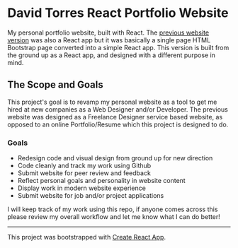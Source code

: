 # David Torres React Portfolio Website

My personal portfolio website, built with React.  The [previous website version](https://github.com/D-T-Design/dtdesign-react) was also a React app but it was basically a single page HTML Bootstrap page converted into a simple React app.  This version is built from the ground up as a React app, and designed with a different purpose in mind.

## The Scope and Goals

This project's goal is to revamp my personal website as a tool to get me hired at new companies as a Web Designer and/or Developer.  The previous website was designed as a Freelance Designer service based website, as opposed to an online Portfolio/Resume which this project is designed to do.

### Goals
- Redesign code and visual design from ground up for new direction
- Code cleanly and track my work using Github
- Submit website for peer review and feedback
- Reflect personal goals and personality in website content
- Display work in modern website experience
- Submit website for job and/or project applications

I will keep track of my work using this repo, if anyone comes across this please review my overall workflow and let me know what I can do better!

---

This project was bootstrapped with [Create React App](https://github.com/facebook/create-react-app).